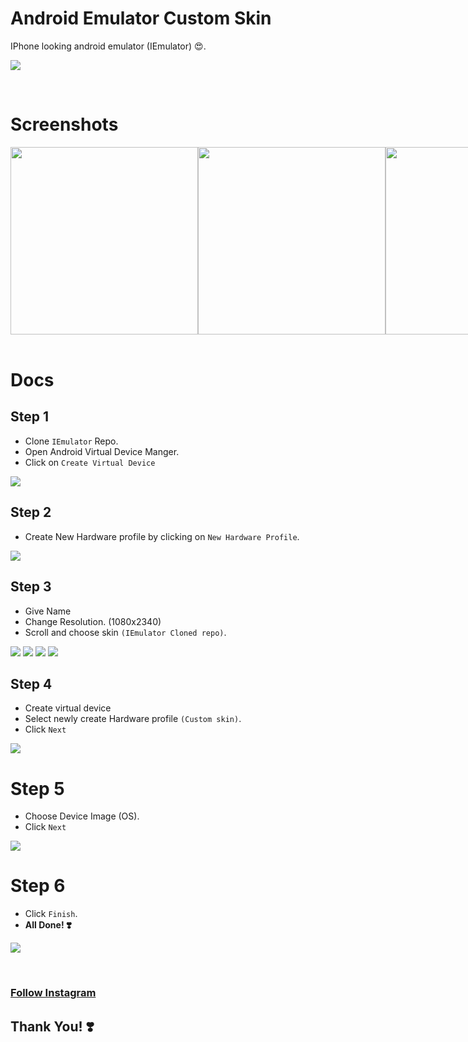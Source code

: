 # **Android Emulator Custom Skin**

IPhone looking android emulator (IEmulator) 😍.

![](/assets/preview.png)

<br />

# Screenshots

<div style="display: flex; justify-content: space-between;">
<img src="./assets/emu-boot.png" height="300"  />
<img src="./assets/emu-home.png" height="300"  />
<img src="./assets/emu-dark.png" height="300"  />
<img src="./assets/emu-light.png" height="300" />

</div>

<br />

# Docs

## Step 1

- Clone `IEmulator` Repo.
- Open Android Virtual Device Manger.
- Click on `Create Virtual Device`

![](/assets/docs/1.png)

## Step 2

- Create New Hardware profile by clicking on `New Hardware Profile`.

![](/assets/docs/2.png)

## Step 3

- Give Name
- Change Resolution. (1080x2340)
- Scroll and choose skin `(IEmulator Cloned repo)`.

![](/assets/docs/3.png)
![](/assets/docs/4.png)
![](/assets/docs/5.png)
![](/assets/docs/6.png)

## Step 4

- Create virtual device
- Select newly create Hardware profile `(Custom skin)`.
- Click `Next`

![](/assets/docs/7.png)

# Step 5

- Choose Device Image (OS).
- Click `Next`

![](/assets/docs/8.png)

# Step 6

- Click `Finish`.
- **All Done! ❣️**

![](/assets/docs/9.png)

<br />

### [Follow Instagram](https://www.instagram.com/hi.coders/)

## **Thank You! ❣️**
